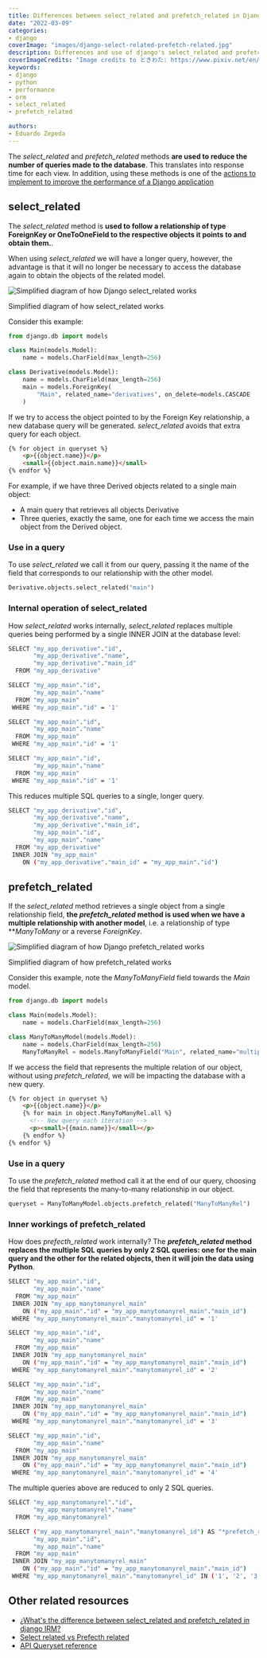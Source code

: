```yaml
---
title: Differences between select_related and prefetch_related in Django
date: "2022-03-09"
categories:
- django
coverImage: "images/django-select-related-prefetch-related.jpg"
description: Differences and use of django's select_related and prefetch_related methods to reduce the number of queries or database queries
coverImageCredits: "Image credits to ときわた: https://www.pixiv.net/en/users/5300811"
keywords:
- django
- python
- performance
- orm
- select_related
- prefetch_related

authors:
- Eduardo Zepeda
---
```


The *select_related* and *prefetch_related* methods **are used to reduce the number of queries made to the database**. This translates into response time for each view. In addition, using these methods is one of the [actions to implement to improve the performance of a Django application](/en/how-to-scale-a-django-app-to-serve-one-million-users/)

## select_related

The *select_related* method is **used to follow a relationship of type ForeignKey or OneToOneField to the respective objects it points to and obtain them.**.

When using *select_related* we will have a longer query, however, the advantage is that it will no longer be necessary to access the database again to obtain the objects of the related model.

![Simplified diagram of how Django select_related works](https://dev-to-uploads.s3.amazonaws.com/uploads/articles/o3xcx7ifog76559fy4lo.png)

Simplified diagram of how select_related works

Consider this example:

```python
from django.db import models

class Main(models.Model):
    name = models.CharField(max_length=256)

class Derivative(models.Model):
    name = models.CharField(max_length=256)
    main = models.ForeignKey(
        "Main", related_name="derivatives", on_delete=models.CASCADE
    )
```

If we try to access the object pointed to by the Foreign Key relationship, a new database query will be generated. *select_related* avoids that extra query for each object.

```html
{% for object in queryset %}
    <p>{{object.name}}</p>
    <small>{{object.main.name}}</small>
{% endfor %}
```

For example, if we have three Derived objects related to a single main object:

* A main query that retrieves all objects Derivative
* Three queries, exactly the same, one for each time we access the main object from the Derived object.

### Use in a query

To use *select_related* we call it from our query, passing it the name of the field that corresponds to our relationship with the other model.

```python
Derivative.objects.select_related("main")
```

### Internal operation of select_related

How *select_related* works internally, *select_related* replaces multiple queries being performed by a single INNER JOIN at the database level:

```bash
SELECT "my_app_derivative"."id",
       "my_app_derivative"."name",
       "my_app_derivative"."main_id"
  FROM "my_app_derivative"

SELECT "my_app_main"."id",
       "my_app_main"."name"
  FROM "my_app_main"
 WHERE "my_app_main"."id" = '1'

SELECT "my_app_main"."id",
       "my_app_main"."name"
  FROM "my_app_main"
 WHERE "my_app_main"."id" = '1'

SELECT "my_app_main"."id",
       "my_app_main"."name"
  FROM "my_app_main"
 WHERE "my_app_main"."id" = '1'
```

This reduces multiple SQL queries to a single, longer query.

```bash
SELECT "my_app_derivative"."id",
       "my_app_derivative"."name",
       "my_app_derivative"."main_id",
       "my_app_main"."id",
       "my_app_main"."name"
  FROM "my_app_derivative"
 INNER JOIN "my_app_main"
    ON ("my_app_derivative"."main_id" = "my_app_main"."id")
```

## prefetch_related

If the *select_related* method retrieves a single object from a single relationship field, **the *prefetch_related* method is used when we have a multiple relationship with another model**, i.e. a relationship of type **_ManyToMany_ or a reverse _ForeignKey_.

![Simplified diagram of how Django prefetch_related works](https://dev-to-uploads.s3.amazonaws.com/uploads/articles/jgyuop69qpmie1b0cgzj.png)

Simplified diagram of how prefetch_related works

Consider this example, note the _ManyToManyField_ field towards the _Main_ model.

```python
from django.db import models

class Main(models.Model):
    name = models.CharField(max_length=256)

class ManyToManyModel(models.Model):
    name = models.CharField(max_length=256)
    ManyToManyRel = models.ManyToManyField("Main", related_name="multiples")
```

If we access the field that represents the multiple relation of our object, without using *prefetch_related*, we will be impacting the database with a new query.

```html
{% for object in queryset %}
    <p>{{object.name}}</p>
    {% for main in object.ManyToManyRel.all %}
      <!-- New query each iteration -->
      <p><small>{{main.name}}</small></p>
    {% endfor %}
{% endfor %}
```

### Use in a query

To use the *prefetch_related* method call it at the end of our query, choosing the field that represents the many-to-many relationship in our object.

```python
queryset = ManyToManyModel.objects.prefetch_related("ManyToManyRel")
```

### Inner workings of prefetch_related

How does _prefecth_related_ work internally? The ***prefetch_related* method replaces the multiple SQL queries by only 2 SQL queries: one for the main query and the other for the related objects, then it will join the data using Python**.

```bash
SELECT "my_app_main"."id",
       "my_app_main"."name"
  FROM "my_app_main"
 INNER JOIN "my_app_manytomanyrel_main"
    ON ("my_app_main"."id" = "my_app_manytomanyrel_main"."main_id")
 WHERE "my_app_manytomanyrel_main"."manytomanyrel_id" = '1'

SELECT "my_app_main"."id",
       "my_app_main"."name"
  FROM "my_app_main"
 INNER JOIN "my_app_manytomanyrel_main"
    ON ("my_app_main"."id" = "my_app_manytomanyrel_main"."main_id")
 WHERE "my_app_manytomanyrel_main"."manytomanyrel_id" = '2'

SELECT "my_app_main"."id",
       "my_app_main"."name"
  FROM "my_app_main"
 INNER JOIN "my_app_manytomanyrel_main"
    ON ("my_app_main"."id" = "my_app_manytomanyrel_main"."main_id")
 WHERE "my_app_manytomanyrel_main"."manytomanyrel_id" = '3'

SELECT "my_app_main"."id",
       "my_app_main"."name"
  FROM "my_app_main"
 INNER JOIN "my_app_manytomanyrel_main"
    ON ("my_app_main"."id" = "my_app_manytomanyrel_main"."main_id")
 WHERE "my_app_manytomanyrel_main"."manytomanyrel_id" = '4'
```

The multiple queries above are reduced to only 2 SQL queries.

```bash
SELECT "my_app_manytomanyrel"."id",
       "my_app_manytomanyrel"."name"
  FROM "my_app_manytomanyrel"

SELECT ("my_app_manytomanyrel_main"."manytomanyrel_id") AS "*prefetch_related*val_manytomanyrel_id",
       "my_app_main"."id",
       "my_app_main"."name"
  FROM "my_app_main"
 INNER JOIN "my_app_manytomanyrel_main"
    ON ("my_app_main"."id" = "my_app_manytomanyrel_main"."main_id")
 WHERE "my_app_manytomanyrel_main"."manytomanyrel_id" IN ('1', '2', '3', '4')
```

## Other related resources

* [¿What's the difference between select_related and prefetch_related in django IRM?](https://stackoverflow.com/questions/31237042/whats-the-difference-between-select-related-and-prefetch-related-in-django-orm)
* [Select related vs Prefecth related](https://buildatscale.tech/select_related-vs-prefetch_related/)
* [API Queryset reference](https://docs.djangoproject.com/en/dev/ref/models/querysets/)